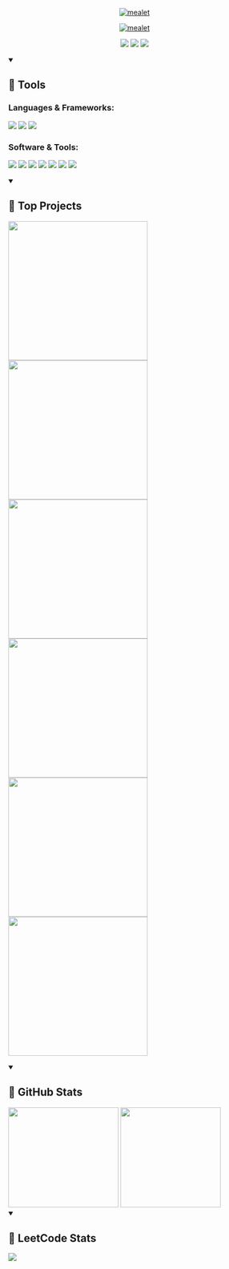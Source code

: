 <p align="center">
  <a href="https://github.com/DenverCoder1">
    <a href="https://git.io/typing-svg"><img src="https://readme-typing-svg.demolab.com?font=Avenir&weight=100&size=25&duration=1&color=61DAFB&center=true&repeat=false&width=440&height=45&lines=mealet" alt="mealet" /></a>
</p>

<p align="center">
  <!-- Typing SVG by DenverCoder1 - https://github.com/DenverCoder1/readme-typing-svg -->
  <a href="https://github.com/mealet"><img src="https://readme-typing-svg.demolab.com?font=Avenir&weight=600&size=22&color=61DAFB&center=true&width=450&height=45&lines=Young+Rust+Developer;Always+learning;Totally+6+Years+Of+Coding;" alt="mealet" /></a>
</p>

<p align="center">
    <a href="https://t.me/@mealet"><img src="https://custom-icon-badges.demolab.com/badge/-Telegram-blue?style=for-the-badge&logo=telegram&logoColor=white" /></a>
    <a href="https://www.reddit.com/user/mealet/"><img  src="https://custom-icon-badges.demolab.com/badge/-Reddit-blue?style=for-the-badge&logo=reddit&logoColor=white" /></a>
    <a href="https://www.reddit.com/user/mealet/"><img  src="https://custom-icon-badges.demolab.com/badge/-Discord-blue?style=for-the-badge&logo=discord&logoColor=white" /></a>
</p>

<details open>
  <summary><h2>🔗 Tools</h2></summary>

  <p align="left">
    <h3>Languages & Frameworks:</h3>
    <img src="https://custom-icon-badges.demolab.com/badge/-Rust-red?style=for-the-badge&logo=rust&logoColor=white" />
    <img src="https://custom-icon-badges.demolab.com/badge/-Svelte-orange?style=for-the-badge&logo=svelte&logoColor=white" />
    <img src="https://custom-icon-badges.demolab.com/badge/-Python-blue?style=for-the-badge&logo=python&logoColor=white" />
  </p>

  <p align="left">
    <h3>Software & Tools:</h3>
    <img src="https://custom-icon-badges.demolab.com/badge/-Neovim-blue?style=for-the-badge&logo=neovim&logoColor=white" />
    <img src="https://custom-icon-badges.demolab.com/badge/-VSCODE-blue?style=for-the-badge&logo=code&logoColor=white" />
    <img src="https://custom-icon-badges.demolab.com/badge/-Docker-blue?style=for-the-badge&logo=docker&logoColor=white" />
    <img src="https://custom-icon-badges.demolab.com/badge/-SQLite-blue?style=for-the-badge&logo=sqlite&logoColor=white" />
    <img src="https://custom-icon-badges.demolab.com/badge/-Stack%20Overflow-orange?style=for-the-badge&logo=stack-overflow&logoColor=white" />
    <img src="https://custom-icon-badges.demolab.com/badge/-Chrome-orange?style=for-the-badge&logo=google&logoColor=white" />
    <img src="https://custom-icon-badges.demolab.com/badge/-Github-purple?style=for-the-badge&logo=github&logoColor=white" />
  </p>

</details>

<details open>
  <summary><h2>👀 Top Projects</h2></summary>

  <p aligh="left">
    <a href="https://github.com/mealet/tpl-lang"><img width="278" src="https://denvercoder1-github-readme-stats.vercel.app/api/pin/?username=mealet&repo=tpl-lang&theme=react"></a>
    <a href="https://github.com/mealet/semga"><img width="278" src="https://denvercoder1-github-readme-stats.vercel.app/api/pin/?username=mealet&repo=semga&theme=react"></a>
    <a href="https://github.com/mealet/hiw-lang"><img width="278" src="https://denvercoder1-github-readme-stats.vercel.app/api/pin/?username=mealet&repo=hiw-lang&theme=react"></a>
    <a href="https://github.com/mealet/mul0"><img width="278" src="https://denvercoder1-github-readme-stats.vercel.app/api/pin/?username=mealet&repo=mul0&theme=react"></a>
    <a href="https://github.com/mealet/rust-converter"><img width="278" src="https://denvercoder1-github-readme-stats.vercel.app/api/pin/?username=mealet&repo=rust-converter&theme=react"></a>
    <a href="https://github.com/mealet/nextcord-bot"><img width="278" src="https://denvercoder1-github-readme-stats.vercel.app/api/pin/?username=mealet&repo=nextcord-bot&theme=react"></a>
  </p>
</details>

<details open>

  <summary> <h2> 🤖 GitHub Stats </h2> </summary>
  
  <img src="https://github-readme-stats.vercel.app/api/top-langs/?username=mealet&theme=react" width="220px" height="200px" />
  <img src="https://github-readme-stats.vercel.app/api?username=mealet&theme=react" height="200px" />

</details>

<details open>
  <summary><h2>🦛 LeetCode Stats</h2></summary>

  <p aligh="left">
    <img src="https://leetcard.jacoblin.cool/mealet?theme=nord&ext=heatmap" />
  </p>
</details>
